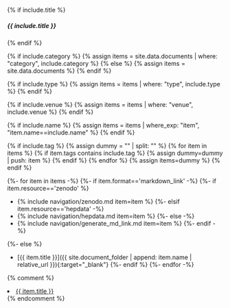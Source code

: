{% if include.title %}
##### {{ include.title }}
{% endif %}


{% if include.category %}
{% assign items = site.data.documents | where: "category", include.category %}
{% else %}
{% assign items = site.data.documents %}
{% endif %}

{% if include.type %}
{% assign items = items | where: "type", include.type %}
{% endif %}

{% if include.venue %}
{% assign items = items | where: "venue", include.venue %}
{% endif %}

{% if include.name %}
{% assign items = items | where_exp: "item", "item.name==include.name" %}
{% endif %}

{% if include.tag %}
{% assign dummy = "" | split: "" %}
{% for item in items %}
{% if item.tags contains include.tag %}
{% assign dummy=dummy | push: item %}
{% endif %}
{% endfor %}
{% assign items=dummy %}
{% endif %}


{%- for item in items -%}
{%- if item.format=='markdown_link' -%}
{%- if item.resource=='zenodo' %}
* {% include navigation/zenodo.md item=item %}
{%- elsif item.resource=='hepdata' -%}
* {% include navigation/hepdata.md item=item %}
{%- else -%}
* {% include navigation/generate_md_link.md item=item %}
{%- endif -%}

{%- else %}
* [{{ item.title }}]({{ site.document_folder | append: item.name | relative_url }}){:target="_blank"}
{%- endif %}
{%- endfor -%}

{% comment %}
  <li><a href="{{ site.document_folder | append: item.name | relative_url }}" target="_blank">{{ item.title }}</a></li>
{% endcomment %}


